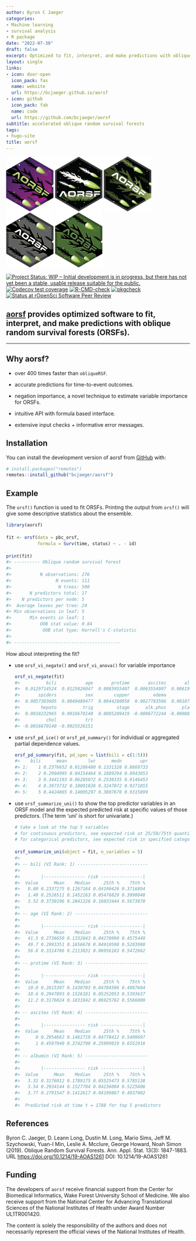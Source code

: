 ```yaml
---
author: Byron C Jaeger
categories:
- Machine learning
- survival analysis
- R package
date: "2022-07-30"
draft: false
excerpt: Optimized to fit, interpret, and make predictions with oblique random survival forests (ORSFs), this R package is written with an intuitive, formula based API. In addition to fitting ORSFs, several methods to estimate the importance of individual variables using an ORSF are available.
layout: single
links:
- icon: door-open
  icon_pack: fas
  name: website
  url: https://bcjaeger.github.io/aorsf
- icon: github
  icon_pack: fab
  name: code
  url: https://github.com/bcjaeger/aorsf
subtitle: accelerated oblique random survival forests
tags:
- hugo-site
title: aorsf
---
```


<img src="hex-small-1.png" alt="hex1" width="130"/>
<img src="hex-small-2.png" alt="hex1" width="130"/>
<img src="hex-small-3.png" alt="hex1" width="130"/>
<img src="hex-small-4.png" alt="hex1" width="130"/>
<img src="hex-small-5.png" alt="hex1" width="130"/>

<!-- badges: start -->

[![Project Status: WIP – Initial development is in progress, but there
has not yet been a stable, usable release suitable for the
public.](https://www.repostatus.org/badges/latest/wip.svg)](https://www.repostatus.org/#wip)
[![Codecov test
coverage](https://codecov.io/gh/bcjaeger/aorsf/branch/master/graph/badge.svg)](https://app.codecov.io/gh/bcjaeger/aorsf?branch=master)
[![R-CMD-check](https://github.com/bcjaeger/aorsf/workflows/R-CMD-check/badge.svg)](https://github.com/bcjaeger/aorsf/actions)
[![pkgcheck](https://github.com/bcjaeger/aorsf/workflows/pkgcheck/badge.svg)](https://github.com/bcjaeger/aorsf/actions?query=workflow%3Apkgcheck)
[![Status at rOpenSci Software Peer
Review](https://badges.ropensci.org/532_status.svg)](https://github.com/ropensci/software-review/issues/532)

<!-- badges: end -->

## [aorsf](https://bcjaeger.github.io/aorsf) provides optimized software to fit, interpret, and make predictions with oblique random survival forests (ORSFs).

---

## Why aorsf?

-   over 400 times faster than `obliqueRSF`.

-   accurate predictions for time-to-event outcomes.

-   negation importance, a novel technique to estimate variable
    importance for ORSFs.

-   intuitive API with formula based interface.

-   extensive input checks + informative error messages.

## Installation

You can install the development version of aorsf from
[GitHub](https://github.com/) with:

``` r
# install.packages("remotes")
remotes::install_github("bcjaeger/aorsf")
```

## Example

The `orsf()` function is used to fit ORSFs. Printing the output from
`orsf()` will give some descriptive statistics about the ensemble.

``` r
library(aorsf)

fit <- orsf(data = pbc_orsf,
            formula = Surv(time, status) ~ . - id)

print(fit)
#> ---------- Oblique random survival forest
#> 
#>           N observations: 276
#>                 N events: 111
#>                  N trees: 500
#>       N predictors total: 17
#>    N predictors per node: 5
#>  Average leaves per tree: 24
#> Min observations in leaf: 5
#>       Min events in leaf: 1
#>           OOB stat value: 0.84
#>            OOB stat type: Harrell's C-statistic
#> 
#> -----------------------------------------
```

How about interpreting the fit?

-   use `orsf_vi_negate()` and `orsf_vi_anova()` for variable importance

    ``` r
    orsf_vi_negate(fit)
    #>          bili           age       protime       ascites       albumin 
    #>  0.0129714524  0.0125026047  0.0085955407  0.0063554907  0.0061992082 
    #>       spiders           sex        copper         edema           ast 
    #>  0.0057303605  0.0049489477  0.0044280058  0.0027783566  0.0018753907 
    #>        hepato          trig         stage      alk.phos      platelet 
    #>  0.0018232965  0.0016670140  0.0005209419 -0.0006772244 -0.0008856012 
    #>          chol           trt 
    #> -0.0016670140 -0.0025526151
    ```

-   use `orsf_pd_ice()` or `orsf_pd_summary()` for individual or
    aggregated partial dependence values.

    ``` r
    orsf_pd_summary(fit, pd_spec = list(bili = c(1:5)))
    #>    bili      mean        lwr      medn       upr
    #> 1:    1 0.2376652 0.01286480 0.1331328 0.8669733
    #> 2:    2 0.2904995 0.04154464 0.1889294 0.8943053
    #> 3:    3 0.3441193 0.06285072 0.2538335 0.9146453
    #> 4:    4 0.3973732 0.10091026 0.3247072 0.9271855
    #> 5:    5 0.4424865 0.14005297 0.3807676 0.9315099
    ```

-   use `orsf_summarize_uni()` to show the top predictor variables in an
    ORSF model and the expected predicted risk at specific values of
    those predictors. (The term ‘uni’ is short for univariate.)

    ``` r
    # take a look at the top 5 variables 
    # for continuous predictors, see expected risk at 25/50/75th quantile
    # for categorical predictors, see expected risk in specified category

    orsf_summarize_uni(object = fit, n_variables = 5)
    #> 
    #> -- bili (VI Rank: 1) ---------------------------
    #> 
    #>        |---------------- risk ----------------|
    #>  Value      Mean    Median     25th %    75th %
    #>   0.80 0.2337275 0.1267164 0.04190426 0.3716894
    #>   1.40 0.2526511 0.1452163 0.05476829 0.3998048
    #>   3.52 0.3730196 0.2841226 0.16033444 0.5673070
    #> 
    #> -- age (VI Rank: 2) ----------------------------
    #> 
    #>        |---------------- risk ----------------|
    #>  Value      Mean    Median     25th %    75th %
    #>   41.5 0.2736650 0.1332843 0.04270990 0.4575449
    #>   49.7 0.2993351 0.1656678 0.04910598 0.5203980
    #>   56.6 0.3314766 0.2113831 0.06956163 0.5472662
    #> 
    #> -- protime (VI Rank: 3) ------------------------
    #> 
    #>        |---------------- risk ----------------|
    #>  Value      Mean    Median     25th %    75th %
    #>   10.0 0.2815397 0.1430703 0.04704506 0.4987604
    #>   10.6 0.2947893 0.1526181 0.05252053 0.5393637
    #>   11.2 0.3176024 0.1831842 0.06925762 0.5566000
    #> 
    #> -- ascites (VI Rank: 4) ------------------------
    #> 
    #>        |---------------- risk ----------------|
    #>  Value      Mean    Median     25th %    75th %
    #>      0 0.2954662 0.1462719 0.04778412 0.5409697
    #>      1 0.4597940 0.3742798 0.25999819 0.6551916
    #> 
    #> -- albumin (VI Rank: 5) ------------------------
    #> 
    #>        |---------------- risk ----------------|
    #>  Value      Mean    Median     25th %    75th %
    #>   3.31 0.3176012 0.1789175 0.05525473 0.5785138
    #>   3.54 0.2934144 0.1527704 0.04236004 0.5225606
    #>   3.77 0.2791547 0.1412617 0.04199867 0.4937002
    #> 
    #>  Predicted risk at time t = 1788 for top 5 predictors
    ```

## References

Byron C. Jaeger, D. Leann Long, Dustin M. Long, Mario Sims, Jeff M.
Szychowski, Yuan-I Min, Leslie A. Mcclure, George Howard, Noah Simon
(2019). Oblique Random Survival Forests. Ann. Appl. Stat. 13(3):
1847-1883. URL <https://doi.org/10.1214/19-AOAS1261> DOI:
10.1214/19-AOAS1261

## Funding

The developers of `aorsf` receive financial support from the Center for
Biomedical Informatics, Wake Forest University School of Medicine. We
also receive support from the National Center for Advancing
Translational Sciences of the National Institutes of Health under Award
Number UL1TR001420.

The content is solely the responsibility of the authors and does not
necessarily represent the official views of the National Institutes of
Health.




